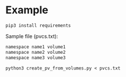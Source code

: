 # Example

`pip3 install requirements`

Sample file (pvcs.txt):

```pvcs.txt
namespace name1 volume1
namespace name2 volume2
namespace name3 volume3
```


`python3 create_pv_from_volumes.py < pvcs.txt`
